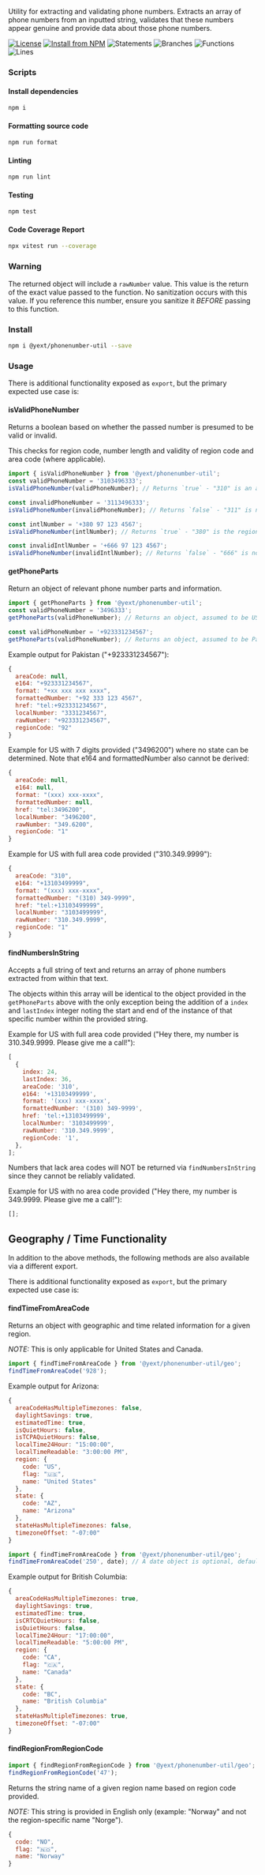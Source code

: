 Utility for extracting and validating phone numbers. Extracts an array of phone numbers from an inputted string, validates that these numbers appear genuine and provide data about those phone numbers.

[![License](https://img.shields.io/badge/License-BSD_3--Clause-blue.svg)](https://opensource.org/licenses/BSD-3-Clause)
[![Install from NPM](https://img.shields.io/badge/npm-@yext/phonenumber--util-blue)](https://www.npmjs.com/package/@yext/phonenumber-util)
![Statements](https://img.shields.io/badge/statements-100%25-brightgreen.svg?style=flat)
![Branches](https://img.shields.io/badge/branches-100%25-brightgreen.svg?style=flat)
![Functions](https://img.shields.io/badge/functions-100%25-brightgreen.svg?style=flat)
![Lines](https://img.shields.io/badge/lines-100%25-brightgreen.svg?style=flat)

### Scripts

#### Install dependencies

```bash
npm i
```

#### Formatting source code

```bash
npm run format
```

#### Linting

```bash
npm run lint
```

#### Testing

```bash
npm test
```

#### Code Coverage Report

```bash
npx vitest run --coverage
```

### Warning

The returned object will include a `rawNumber` value. This value is the return of the exact value passed to the function. No sanitization occurs with this value. If you reference this number, ensure you sanitize it _BEFORE_ passing to this function.

### Install

```bash
npm i @yext/phonenumber-util --save
```

### Usage

There is additional functionality exposed as `export`, but the primary expected use case is:

#### isValidPhoneNumber

Returns a boolean based on whether the passed number is presumed to be valid or invalid.

This checks for region code, number length and validity of region code and area code (where applicable).

```javascript
import { isValidPhoneNumber } from '@yext/phonenumber-util';
const validPhoneNumber = '3103496333';
isValidPhoneNumber(validPhoneNumber); // Returns `true` - "310" is an area code for California

const invalidPhoneNumber = '3113496333';
isValidPhoneNumber(invalidPhoneNumber); // Returns `false` - "311" is not a valid area code

const intlNumber = '+380 97 123 4567';
isValidPhoneNumber(intlNumber); // Returns `true` - "380" is the region code for Ukraine

const invalidIntlNumber = '+666 97 123 4567';
isValidPhoneNumber(invalidIntlNumber); // Returns `false` - "666" is not a valid region code
```

#### getPhoneParts

Return an object of relevant phone number parts and information.

```javascript
import { getPhoneParts } from '@yext/phonenumber-util';
const validPhoneNumber = '3496333';
getPhoneParts(validPhoneNumber); // Returns an object, assumed to be US / Canada, region code "1" but no area code can be reliably determined.

const validPhoneNumber = '+923331234567';
getPhoneParts(validPhoneNumber); // Returns an object, assumed to be Pakistan, region code "92".
```

Example output for Pakistan ("+923331234567"):

```javascript
{
  areaCode: null,
  e164: "+923331234567",
  format: "+xx xxx xxx xxxx",
  formattedNumber: "+92 333 123 4567",
  href: "tel:+923331234567",
  localNumber: "3331234567",
  rawNumber: "+923331234567",
  regionCode: "92"
}
```

Example for US with 7 digits provided ("3496200") where no state can be determined. Note that e164 and formattedNumber also cannot be derived:

```javascript
{
  areaCode: null,
  e164: null,
  format: "(xxx) xxx-xxxx",
  formattedNumber: null,
  href: "tel:3496200",
  localNumber: "3496200",
  rawNumber: "349.6200",
  regionCode: "1"
}
```

Example for US with full area code provided ("310.349.9999"):

```javascript
{
  areaCode: "310",
  e164: "+13103499999",
  format: "(xxx) xxx-xxxx",
  formattedNumber: "(310) 349-9999",
  href: "tel:+13103499999",
  localNumber: "3103499999",
  rawNumber: "310.349.9999",
  regionCode: "1"
}
```

#### findNumbersInString

Accepts a full string of text and returns an array of phone numbers extracted from within that text.

The objects within this array will be identical to the object provided in the `getPhoneParts` above with the only exception being the addition of a `index` and `lastIndex` integer noting the start and end of the instance of that specific number within the provided string.

Example for US with full area code provided ("Hey there, my number is 310.349.9999. Please give me a call!"):

```javascript
[
  {
    index: 24,
    lastIndex: 36,
    areaCode: '310',
    e164: '+13103499999',
    format: '(xxx) xxx-xxxx',
    formattedNumber: '(310) 349-9999',
    href: 'tel:+13103499999',
    localNumber: '3103499999',
    rawNumber: '310.349.9999',
    regionCode: '1',
  },
];
```

Numbers that lack area codes will NOT be returned via `findNumbersInString` since they cannot be reliably validated.

Example for US with no area code provided ("Hey there, my number is 349.9999. Please give me a call!"):

```javascript
[];
```

## Geography / Time Functionality

In addition to the above methods, the following methods are also available via a different export.

There is additional functionality exposed as `export`, but the primary expected use case is:

#### findTimeFromAreaCode

Returns an object with geographic and time related information for a given region.

_NOTE:_ This is only applicable for United States and Canada.

```javascript
import { findTimeFromAreaCode } from '@yext/phonenumber-util/geo';
findTimeFromAreaCode('928');
```

Example output for Arizona:

```javascript
{
  areaCodeHasMultipleTimezones: false,
  daylightSavings: true,
  estimatedTime: true,
  isQuietHours: false,
  isTCPAQuietHours: false,
  localTime24Hour: "15:00:00",
  localTimeReadable: "3:00:00 PM",
  region: {
    code: "US",
    flag: "🇺🇸",
    name: "United States"
  },
  state: {
    code: "AZ",
    name: "Arizona"
  },
  stateHasMultipleTimezones: false,
  timezoneOffset: "-07:00"
}
```

```javascript
import { findTimeFromAreaCode } from '@yext/phonenumber-util/geo';
findTimeFromAreaCode('250', date); // A date object is optional, defaulting to the current time.
```

Example output for British Columbia:

```javascript
{
  areaCodeHasMultipleTimezones: true,
  daylightSavings: true,
  estimatedTime: true,
  isCRTCQuietHours: false,
  isQuietHours: false,
  localTime24Hour: "17:00:00",
  localTimeReadable: "5:00:00 PM",
  region: {
    code: "CA",
    flag: "🇨🇦",
    name: "Canada"
  },
  state: {
    code: "BC",
    name: "British Columbia"
  },
  stateHasMultipleTimezones: true,
  timezoneOffset: "-07:00"
}
```

#### findRegionFromRegionCode

```javascript
import { findRegionFromRegionCode } from '@yext/phonenumber-util/geo';
findRegionFromRegionCode('47');
```

Returns the string name of a given region name based on region code provided.

_NOTE:_ This string is provided in English only (example: "Norway" and not the region-specific name "Norge").

```javascript
{
  code: "NO",
  flag: "🇳🇴",
  name: "Norway"
}
```
